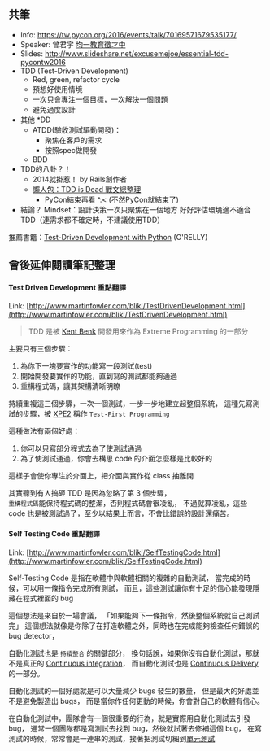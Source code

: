 ## 共筆

- Info: https://tw.pycon.org/2016/events/talk/70169571679535177/
- Speaker: 曾君宇 [均一教育徵才中](http://www.junyiacademy.org/)
- Slides: http://www.slideshare.net/excusemejoe/essential-tdd-pycontw2016
- TDD (Test-Driven Development)
	- Red, green, refactor cycle
	- 預想好使用情境
	- 一次只會專注一個目標，一次解決一個問題
	- 避免過度設計
- 其他 *DD
	- ATDD(驗收測試驅動開發)：
		- 聚焦在客戶的需求
		- 按照spec做開發
	- BDD
- TDD的八卦？！
	- 2014就掛惹！ by Rails創作者
	- [懶人包：TDD is Dead 戰文總整理 ](http://joe-dev.blogspot.tw/2014/06/tdd-is-dead.html)
		- PyCon結束再看 ^.< (不然PyCon就結束了)
- 結論？
Mindset：設計決策一次只聚焦在一個地方
好好評估環境適不適合TDD（連需求都不確定時，不建議使用TDD）

推薦書籍：[Test-Driven Development with Python](http://chimera.labs.oreilly.com/books/1234000000754) (O'RELLY)

## 會後延伸閱讀筆記整理

#### Test Driven Development 重點翻譯
Link: [http://www.martinfowler.com/bliki/TestDrivenDevelopment.html](http://www.martinfowler.com/bliki/TestDrivenDevelopment.html)

> TDD 是被 [Kent Benk](https://twitter.com/KentBeck) 開發用來作為 Extreme Programming 的一部分

主要只有三個步驟：
1. 為你下一塊要實作的功能寫一段測試(test)
2. 開始開發要實作的功能，直到寫的測試都能夠通過
3. 重構程式碼，讓其架構清晰明瞭

持續重複這三個步驟，一次一個測試，一步一步地建立起整個系統，
這種先寫測試的步驟，被 [XPE2](http://www.amazon.com/Extreme-Programming-Explained-Embrace-Change/dp/0321278658?ie=UTF8&camp=1789&creative=9325&creativeASIN=0321278658&linkCode=as2&redirect=true&tag=martinfowlerc-20) 稱作 `Test-First Programming`  

這種做法有兩個好處：
1. 你可以只寫部分程式去為了使測試通過
2. 為了使測試通過，你會去構思 code 的介面怎麼樣是比較好的

這樣子會使你專注於介面上，把介面與實作從 class 抽離開

其實聽到有人搞砸 TDD 是因為忽略了第 3 個步驟，  
`重構程式碼`能保持程式碼的整潔，否則程式碼會很凌亂，
不過就算凌亂，這些 code 也是被測試過了，至少以結果上而言，不會比錯誤的設計還痛苦。


#### Self Testing Code 重點翻譯
Link: [http://www.martinfowler.com/bliki/SelfTestingCode.html](http://www.martinfowler.com/bliki/SelfTestingCode.html)  

Self-Testing Code 是指在軟體中與軟體相關的複雜的自動測試，
當完成的時候，可以用一條指令完成所有測試，
而且，這些測試讓你有十足的信心能發現隱藏在程式裡面的 bug

這個想法是來自於一場會議，
「如果能夠下一條指令，然後整個系統就自己測試完」
這個想法就像是你除了在打造軟體之外，同時也在完成能夠檢查任何錯誤的 bug detector，

自動化測試也是 `持續整合` 的關鍵部分，
換句話說，如果你沒有自動化測試，那就不是真正的 [Continuous integration](http://www.martinfowler.com/articles/continuousIntegration.html)，
而自動化測試也是 [Continuous Delivery](http://www.martinfowler.com/delivery.html) 的一部分。

自動化測試的一個好處就是可以大量減少 bugs 發生的數量，
但是最大的好處並不是避免製造出 bugs，
而是當你作任何更動的時候，你會對自己的軟體有信心。

在自動化測試中，團隊會有一個很重要的行為，就是實際用自動化測試去引發 bug，
通常一個團隊都是寫測試去找到 bug，然後就試著去修補這個 bug，
在寫測試的時候，常常會是一連串的測試，接著把測試切細到[單元測試](http://www.martinfowler.com/bliki/UnitTest.html)

